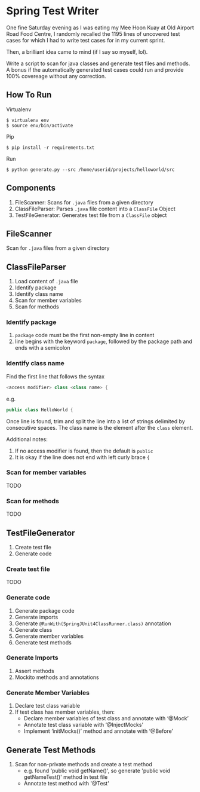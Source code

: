 # Spring Test Writer

One fine Saturday evening as I was eating my Mee Hoon Kuay at Old Airport Road Food Centre, I randomly recalled the 1195 lines of uncovered test cases for which I had to write test cases for in my current sprint.

Then, a brilliant idea came to mind (if I say so myself, lol).

Write a script to scan for java classes and generate test files and methods. A bonus if the automatically generated test cases could run and provide 100% covereage without any correction.

## How To Run

Virtualenv

```shell
$ virtualenv env
$ source env/bin/activate
```

Pip

```shell
$ pip install -r requirements.txt
```

Run

```shell
$ python generate.py --src /home/userid/projects/helloworld/src
```

## Components

1. FileScanner: Scans for `.java` files from a given directory
1. ClassFileParser: Parses `.java` file content into a `ClassFile` Object
1. TestFileGenerator: Generates test file from a `ClassFile` object

## FileScanner

Scan for `.java` files from a given directory

## ClassFileParser

1. Load content of `.java` file
1. Identify package
1. Identify class name
1. Scan for member variables
1. Scan for methods

### Identify package

1. `package` code must be the first non-empty line in content
1. line begins with the keyword `package`, followed by the package path and ends with a semicolon

### Identify class name

Find the first line that follows the syntax 

```java
<access modifier> class <class name> {
```

e.g.

```java
public class HelloWorld {
```

Once line is found, trim and split the line into a list of strings delimited by consecutive spaces. The class name is the element after the ```class``` element.

Additional notes:

1. If no access modifier is found, then the default is ```public```
1. It is okay if the line does not end with left curly brace ```{```

### Scan for member variables

TODO

### Scan for methods

TODO

## TestFileGenerator

1. Create test file
1. Generate code

### Create test file

TODO

### Generate code

1. Generate package code
1. Generate imports
1. Generate `@RunWith(SpringJUnit4ClassRunner.class)` annotation
1. Generate class
1. Generate member variables
1. Generate test methods
    
### Generate Imports

1. Assert methods
1. Mockito methods and annotations

### Generate Member Variables

1. Declare test class variable
1. If test class has member variables, then:
    - Declare member variables of test class and annotate with ‘@Mock’
    - Annotate test class variable with ‘@InjectMocks’
    - Implement ‘initMocks()’ method and annotate with ‘@Before’

## Generate Test Methods

1. Scan for non-private methods and create a test method
    - e.g. found 'public void getName()', so generate 'public void getNameTest()' method in test file
    - Annotate test method with '@Test'
